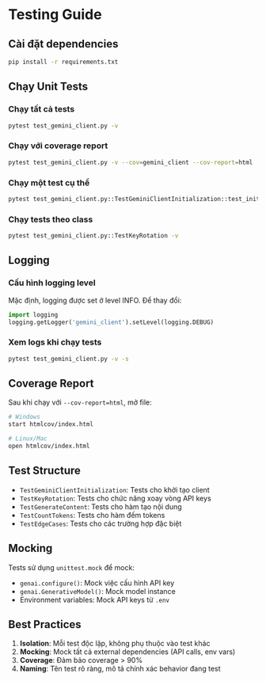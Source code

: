 # Testing Guide

## Cài đặt dependencies

```bash
pip install -r requirements.txt
```

## Chạy Unit Tests

### Chạy tất cả tests
```bash
pytest test_gemini_client.py -v
```

### Chạy với coverage report
```bash
pytest test_gemini_client.py -v --cov=gemini_client --cov-report=html
```

### Chạy một test cụ thể
```bash
pytest test_gemini_client.py::TestGeminiClientInitialization::test_init_with_multiple_keys -v
```

### Chạy tests theo class
```bash
pytest test_gemini_client.py::TestKeyRotation -v
```

## Logging

### Cấu hình logging level

Mặc định, logging được set ở level INFO. Để thay đổi:

```python
import logging
logging.getLogger('gemini_client').setLevel(logging.DEBUG)
```

### Xem logs khi chạy tests
```bash
pytest test_gemini_client.py -v -s
```

## Coverage Report

Sau khi chạy với `--cov-report=html`, mở file:
```bash
# Windows
start htmlcov/index.html

# Linux/Mac
open htmlcov/index.html
```

## Test Structure

- `TestGeminiClientInitialization`: Tests cho khởi tạo client
- `TestKeyRotation`: Tests cho chức năng xoay vòng API keys
- `TestGenerateContent`: Tests cho hàm tạo nội dung
- `TestCountTokens`: Tests cho hàm đếm tokens
- `TestEdgeCases`: Tests cho các trường hợp đặc biệt

## Mocking

Tests sử dụng `unittest.mock` để mock:
- `genai.configure()`: Mock việc cấu hình API key
- `genai.GenerativeModel()`: Mock model instance
- Environment variables: Mock API keys từ `.env`

## Best Practices

1. **Isolation**: Mỗi test độc lập, không phụ thuộc vào test khác
2. **Mocking**: Mock tất cả external dependencies (API calls, env vars)
3. **Coverage**: Đảm bảo coverage > 90%
4. **Naming**: Tên test rõ ràng, mô tả chính xác behavior đang test
